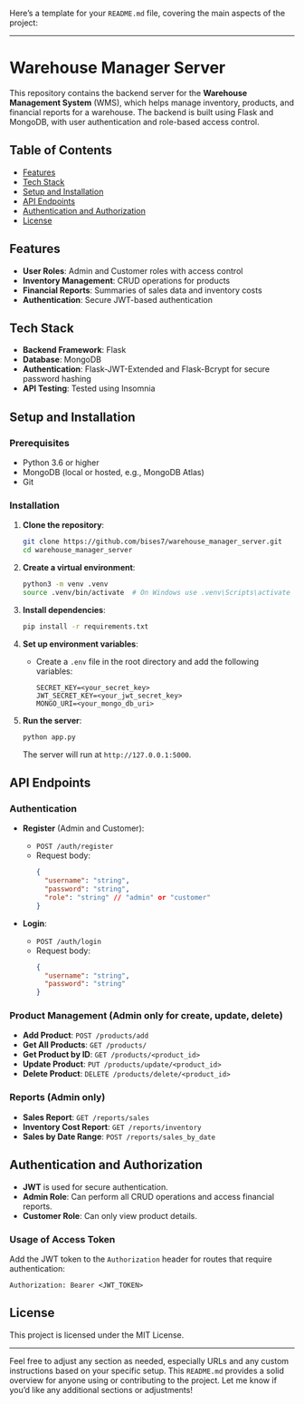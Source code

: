 Here’s a template for your `README.md` file, covering the main aspects of the project:

---

# Warehouse Manager Server

This repository contains the backend server for the **Warehouse Management System** (WMS), which helps manage inventory, products, and financial reports for a warehouse. The backend is built using Flask and MongoDB, with user authentication and role-based access control.

## Table of Contents

- [Features](#features)
- [Tech Stack](#tech-stack)
- [Setup and Installation](#setup-and-installation)
- [API Endpoints](#api-endpoints)
- [Authentication and Authorization](#authentication-and-authorization)
- [License](#license)

## Features

- **User Roles**: Admin and Customer roles with access control
- **Inventory Management**: CRUD operations for products
- **Financial Reports**: Summaries of sales data and inventory costs
- **Authentication**: Secure JWT-based authentication

## Tech Stack

- **Backend Framework**: Flask
- **Database**: MongoDB
- **Authentication**: Flask-JWT-Extended and Flask-Bcrypt for secure password hashing
- **API Testing**: Tested using Insomnia

## Setup and Installation

### Prerequisites

- Python 3.6 or higher
- MongoDB (local or hosted, e.g., MongoDB Atlas)
- Git

### Installation

1. **Clone the repository**:
   ```bash
   git clone https://github.com/bises7/warehouse_manager_server.git
   cd warehouse_manager_server
   ```

2. **Create a virtual environment**:
   ```bash
   python3 -m venv .venv
   source .venv/bin/activate  # On Windows use .venv\Scripts\activate
   ```

3. **Install dependencies**:
   ```bash
   pip install -r requirements.txt
   ```

4. **Set up environment variables**:
   - Create a `.env` file in the root directory and add the following variables:
     ```plaintext
     SECRET_KEY=<your_secret_key>
     JWT_SECRET_KEY=<your_jwt_secret_key>
     MONGO_URI=<your_mongo_db_uri>
     ```

5. **Run the server**:
   ```bash
   python app.py
   ```

   The server will run at `http://127.0.0.1:5000`.

## API Endpoints

### Authentication

- **Register** (Admin and Customer):
  - `POST /auth/register`
  - Request body:
    ```json
    {
      "username": "string",
      "password": "string",
      "role": "string" // "admin" or "customer"
    }
    ```

- **Login**:
  - `POST /auth/login`
  - Request body:
    ```json
    {
      "username": "string",
      "password": "string"
    }
    ```

### Product Management (Admin only for create, update, delete)

- **Add Product**: `POST /products/add`
- **Get All Products**: `GET /products/`
- **Get Product by ID**: `GET /products/<product_id>`
- **Update Product**: `PUT /products/update/<product_id>`
- **Delete Product**: `DELETE /products/delete/<product_id>`

### Reports (Admin only)

- **Sales Report**: `GET /reports/sales`
- **Inventory Cost Report**: `GET /reports/inventory`
- **Sales by Date Range**: `POST /reports/sales_by_date`

## Authentication and Authorization

- **JWT** is used for secure authentication.
- **Admin Role**: Can perform all CRUD operations and access financial reports.
- **Customer Role**: Can only view product details.

### Usage of Access Token
Add the JWT token to the `Authorization` header for routes that require authentication:
```plaintext
Authorization: Bearer <JWT_TOKEN>
```

## License

This project is licensed under the MIT License.

---

Feel free to adjust any section as needed, especially URLs and any custom instructions based on your specific setup. This `README.md` provides a solid overview for anyone using or contributing to the project. Let me know if you’d like any additional sections or adjustments!